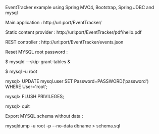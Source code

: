 EventTracker example using Spring MVC4, Bootstrap, Spring JDBC and mysql


Main application : http://url:port/EventTracker/

Static content provider : http://url:port/EventTracker/pdf/hello.pdf

REST controller : http://url:port/EventTracker/events.json
 
Reset MYSQL root password :

$ mysqld —skip-grant-tables &

$ mysql -u root

  mysql> UPDATE mysql.user SET Password=PASSWORD('password') WHERE User='root';
  
  mysql> FLUSH PRIVILEGES;
  
  mysql> quit
 
Export MYSQL schema without data :

 mysqldump -u root -p --no-data dbname > schema.sql